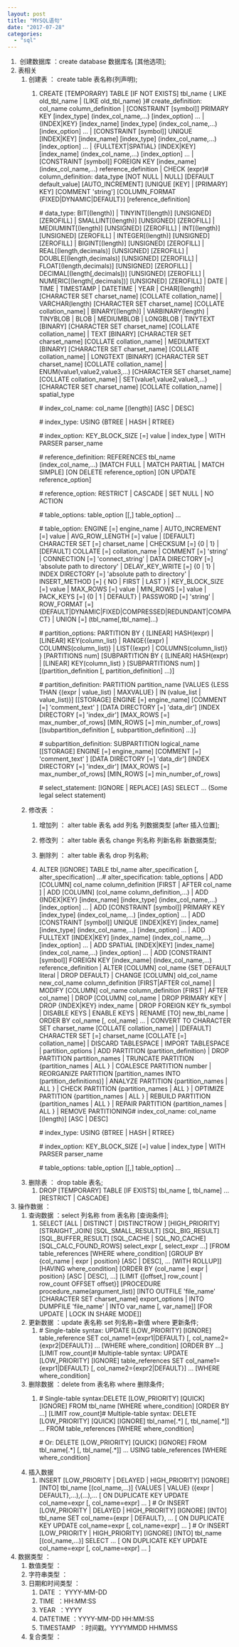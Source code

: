 ```yaml
---
layout: post
title: "MYSQL语句"
date: "2017-07-28"
categories: 
  - "sql"
---
```


1.  创建数据库 ：create database 数据库名 \[其他选项\];
2. 表相关
    1. 创建表 ： create table 表名称(列声明);
        1. CREATE \[TEMPORARY\] TABLE \[IF NOT EXISTS\] tbl\_name { LIKE old\_tbl\_name | (LIKE old\_tbl\_name) }# create\_definition: col\_name column\_definition | \[CONSTRAINT \[symbol\]\] PRIMARY KEY \[index\_type\] (index\_col\_name,...) \[index\_option\] ... | {INDEX|KEY} \[index\_name\] \[index\_type\] (index\_col\_name,...) \[index\_option\] ... | \[CONSTRAINT \[symbol\]\] UNIQUE \[INDEX|KEY\] \[index\_name\] \[index\_type\] (index\_col\_name,...) \[index\_option\] ... | {FULLTEXT|SPATIAL} \[INDEX|KEY\] \[index\_name\] (index\_col\_name,...) \[index\_option\] ... | \[CONSTRAINT \[symbol\]\] FOREIGN KEY \[index\_name\] (index\_col\_name,...) reference\_definition | CHECK (expr)# column\_definition: data\_type \[NOT NULL | NULL\] \[DEFAULT default\_value\] \[AUTO\_INCREMENT\] \[UNIQUE \[KEY\] | \[PRIMARY\] KEY\] \[COMMENT 'string'\] \[COLUMN\_FORMAT {FIXED|DYNAMIC|DEFAULT}\] \[reference\_definition\]
            
            \# data\_type: BIT\[(length)\] | TINYINT\[(length)\] \[UNSIGNED\] \[ZEROFILL\] | SMALLINT\[(length)\] \[UNSIGNED\] \[ZEROFILL\] | MEDIUMINT\[(length)\] \[UNSIGNED\] \[ZEROFILL\] | INT\[(length)\] \[UNSIGNED\] \[ZEROFILL\] | INTEGER\[(length)\] \[UNSIGNED\] \[ZEROFILL\] | BIGINT\[(length)\] \[UNSIGNED\] \[ZEROFILL\] | REAL\[(length,decimals)\] \[UNSIGNED\] \[ZEROFILL\] | DOUBLE\[(length,decimals)\] \[UNSIGNED\] \[ZEROFILL\] | FLOAT\[(length,decimals)\] \[UNSIGNED\] \[ZEROFILL\] | DECIMAL\[(length\[,decimals\])\] \[UNSIGNED\] \[ZEROFILL\] | NUMERIC\[(length\[,decimals\])\] \[UNSIGNED\] \[ZEROFILL\] | DATE | TIME | TIMESTAMP | DATETIME | YEAR | CHAR\[(length)\] \[CHARACTER SET charset\_name\] \[COLLATE collation\_name\] | VARCHAR(length) \[CHARACTER SET charset\_name\] \[COLLATE collation\_name\] | BINARY\[(length)\] | VARBINARY(length) | TINYBLOB | BLOB | MEDIUMBLOB | LONGBLOB | TINYTEXT \[BINARY\] \[CHARACTER SET charset\_name\] \[COLLATE collation\_name\] | TEXT \[BINARY\] \[CHARACTER SET charset\_name\] \[COLLATE collation\_name\] | MEDIUMTEXT \[BINARY\] \[CHARACTER SET charset\_name\] \[COLLATE collation\_name\] | LONGTEXT \[BINARY\] \[CHARACTER SET charset\_name\] \[COLLATE collation\_name\] | ENUM(value1,value2,value3,...) \[CHARACTER SET charset\_name\] \[COLLATE collation\_name\] | SET(value1,value2,value3,...) \[CHARACTER SET charset\_name\] \[COLLATE collation\_name\] | spatial\_type
            
            \# index\_col\_name: col\_name \[(length)\] \[ASC | DESC\]
            
            \# index\_type: USING {BTREE | HASH | RTREE}
            
            \# index\_option: KEY\_BLOCK\_SIZE \[=\] value | index\_type | WITH PARSER parser\_name
            
            \# reference\_definition: REFERENCES tbl\_name (index\_col\_name,...) \[MATCH FULL | MATCH PARTIAL | MATCH SIMPLE\] \[ON DELETE reference\_option\] \[ON UPDATE reference\_option\]
            
            \# reference\_option: RESTRICT | CASCADE | SET NULL | NO ACTION
            
            \# table\_options: table\_option \[\[,\] table\_option\] ...
            
            \# table\_option: ENGINE \[=\] engine\_name | AUTO\_INCREMENT \[=\] value | AVG\_ROW\_LENGTH \[=\] value | \[DEFAULT\] CHARACTER SET \[=\] charset\_name | CHECKSUM \[=\] {0 | 1} | \[DEFAULT\] COLLATE \[=\] collation\_name | COMMENT \[=\] 'string' | CONNECTION \[=\] 'connect\_string' | DATA DIRECTORY \[=\] 'absolute path to directory' | DELAY\_KEY\_WRITE \[=\] {0 | 1} | INDEX DIRECTORY \[=\] 'absolute path to directory' | INSERT\_METHOD \[=\] { NO | FIRST | LAST } | KEY\_BLOCK\_SIZE \[=\] value | MAX\_ROWS \[=\] value | MIN\_ROWS \[=\] value | PACK\_KEYS \[=\] {0 | 1 | DEFAULT} | PASSWORD \[=\] 'string' | ROW\_FORMAT \[=\] {DEFAULT|DYNAMIC|FIXED|COMPRESSED|REDUNDANT|COMPACT} | UNION \[=\] (tbl\_name\[,tbl\_name\]...)
            
            \# partition\_options: PARTITION BY { \[LINEAR\] HASH(expr) | \[LINEAR\] KEY(column\_list) | RANGE{(expr) | COLUMNS(column\_list)} | LIST{(expr) | COLUMNS(column\_list)} } \[PARTITIONS num\] \[SUBPARTITION BY { \[LINEAR\] HASH(expr) | \[LINEAR\] KEY(column\_list) } \[SUBPARTITIONS num\] \] \[(partition\_definition \[, partition\_definition\] ...)\]
            
            \# partition\_definition: PARTITION partition\_name \[VALUES {LESS THAN {(expr | value\_list) | MAXVALUE} | IN (value\_list | value\_list)}\] \[\[STORAGE\] ENGINE \[=\] engine\_name\] \[COMMENT \[=\] 'comment\_text' \] \[DATA DIRECTORY \[=\] 'data\_dir'\] \[INDEX DIRECTORY \[=\] 'index\_dir'\] \[MAX\_ROWS \[=\] max\_number\_of\_rows\] \[MIN\_ROWS \[=\] min\_number\_of\_rows\] \[(subpartition\_definition \[, subpartition\_definition\] ...)\]
            
            \# subpartition\_definition: SUBPARTITION logical\_name \[\[STORAGE\] ENGINE \[=\] engine\_name\] \[COMMENT \[=\] 'comment\_text' \] \[DATA DIRECTORY \[=\] 'data\_dir'\] \[INDEX DIRECTORY \[=\] 'index\_dir'\] \[MAX\_ROWS \[=\] max\_number\_of\_rows\] \[MIN\_ROWS \[=\] min\_number\_of\_rows\]
            
            \# select\_statement: \[IGNORE | REPLACE\] \[AS\] SELECT ... (Some legal select statement)
    2. 修改表 ：
        1. 增加列 ： alter table 表名 add 列名 列数据类型 \[after 插入位置\];
        2. 修改列 ： alter table 表名 change 列名称 列新名称 新数据类型;
        3. 删除列 ： alter table 表名 drop 列名称;
        4. ALTER \[IGNORE\] TABLE tbl\_name alter\_specification \[, alter\_specification\] ...# alter\_specification: table\_options | ADD \[COLUMN\] col\_name column\_definition \[FIRST | AFTER col\_name \] | ADD \[COLUMN\] (col\_name column\_definition,...) | ADD {INDEX|KEY} \[index\_name\] \[index\_type\] (index\_col\_name,...) \[index\_option\] ... | ADD \[CONSTRAINT \[symbol\]\] PRIMARY KEY \[index\_type\] (index\_col\_name,...) \[index\_option\] ... | ADD \[CONSTRAINT \[symbol\]\] UNIQUE \[INDEX|KEY\] \[index\_name\] \[index\_type\] (index\_col\_name,...) \[index\_option\] ... | ADD FULLTEXT \[INDEX|KEY\] \[index\_name\] (index\_col\_name,...) \[index\_option\] ... | ADD SPATIAL \[INDEX|KEY\] \[index\_name\] (index\_col\_name,...) \[index\_option\] ... | ADD \[CONSTRAINT \[symbol\]\] FOREIGN KEY \[index\_name\] (index\_col\_name,...) reference\_definition | ALTER \[COLUMN\] col\_name {SET DEFAULT literal | DROP DEFAULT} | CHANGE \[COLUMN\] old\_col\_name new\_col\_name column\_definition \[FIRST|AFTER col\_name\] | MODIFY \[COLUMN\] col\_name column\_definition \[FIRST | AFTER col\_name\] | DROP \[COLUMN\] col\_name | DROP PRIMARY KEY | DROP {INDEX|KEY} index\_name | DROP FOREIGN KEY fk\_symbol | DISABLE KEYS | ENABLE KEYS | RENAME \[TO\] new\_tbl\_name | ORDER BY col\_name \[, col\_name\] ... | CONVERT TO CHARACTER SET charset\_name \[COLLATE collation\_name\] | \[DEFAULT\] CHARACTER SET \[=\] charset\_name \[COLLATE \[=\] collation\_name\] | DISCARD TABLESPACE | IMPORT TABLESPACE | partition\_options | ADD PARTITION (partition\_definition) | DROP PARTITION partition\_names | TRUNCATE PARTITION {partition\_names | ALL } | COALESCE PARTITION number | REORGANIZE PARTITION \[partition\_names INTO (partition\_definitions)\] | ANALYZE PARTITION {partition\_names | ALL } | CHECK PARTITION {partition\_names | ALL } | OPTIMIZE PARTITION {partition\_names | ALL } | REBUILD PARTITION {partition\_names | ALL } | REPAIR PARTITION {partition\_names | ALL } | REMOVE PARTITIONING# index\_col\_name: col\_name \[(length)\] \[ASC | DESC\]
            
            \# index\_type: USING {BTREE | HASH | RTREE}
            
            \# index\_option: KEY\_BLOCK\_SIZE \[=\] value | index\_type | WITH PARSER parser\_name
            
            \# table\_options: table\_option \[\[,\] table\_option\] ...
    3. 删除表 ： drop table 表名;
        1. DROP \[TEMPORARY\] TABLE \[IF EXISTS\] tbl\_name \[, tbl\_name\] ... \[RESTRICT | CASCADE\]
3. 操作数据 ：
    1. 查询数据 ：select 列名称 from 表名称 \[查询条件\];
        1. SELECT \[ALL | DISTINCT | DISTINCTROW \] \[HIGH\_PRIORITY\] \[STRAIGHT\_JOIN\] \[SQL\_SMALL\_RESULT\] \[SQL\_BIG\_RESULT\] \[SQL\_BUFFER\_RESULT\] \[SQL\_CACHE | SQL\_NO\_CACHE\] \[SQL\_CALC\_FOUND\_ROWS\] select\_expr \[, select\_expr ...\] \[FROM table\_references \[WHERE where\_condition\] \[GROUP BY {col\_name | expr | position} \[ASC | DESC\], ... \[WITH ROLLUP\]\] \[HAVING where\_condition\] \[ORDER BY {col\_name | expr | position} \[ASC | DESC\], ...\] \[LIMIT {\[offset,\] row\_count | row\_count OFFSET offset}\] \[PROCEDURE procedure\_name(argument\_list)\] \[INTO OUTFILE 'file\_name' \[CHARACTER SET charset\_name\] export\_options | INTO DUMPFILE 'file\_name' | INTO var\_name \[, var\_name\]\] \[FOR UPDATE | LOCK IN SHARE MODE\]\]
    2. 更新数据 ：update 表名称 set 列名称=新值 where 更新条件;
        1. \# Single-table syntax: UPDATE \[LOW\_PRIORITY\] \[IGNORE\] table\_reference SET col\_name1={expr1|DEFAULT} \[, col\_name2={expr2|DEFAULT}\] ... \[WHERE where\_condition\] \[ORDER BY ...\] \[LIMIT row\_count\]# Multiple-table syntax: UPDATE \[LOW\_PRIORITY\] \[IGNORE\] table\_references SET col\_name1={expr1|DEFAULT} \[, col\_name2={expr2|DEFAULT}\] ... \[WHERE where\_condition\]
    3. 删除数据 ：delete from 表名称 where 删除条件;
        1. \# Single-table syntax:DELETE \[LOW\_PRIORITY\] \[QUICK\] \[IGNORE\] FROM tbl\_name \[WHERE where\_condition\] \[ORDER BY ...\] \[LIMIT row\_count\]# Multiple-table syntax: DELETE \[LOW\_PRIORITY\] \[QUICK\] \[IGNORE\] tbl\_name\[.\*\] \[, tbl\_name\[.\*\]\] ... FROM table\_references \[WHERE where\_condition\]
            
            \# Or: DELETE \[LOW\_PRIORITY\] \[QUICK\] \[IGNORE\] FROM tbl\_name\[.\*\] \[, tbl\_name\[.\*\]\] ... USING table\_references \[WHERE where\_condition\]
    4. 插入数据
        1. INSERT \[LOW\_PRIORITY | DELAYED | HIGH\_PRIORITY\] \[IGNORE\] \[INTO\] tbl\_name \[(col\_name,...)\] {VALUES | VALUE} ({expr | DEFAULT},...),(...),... \[ ON DUPLICATE KEY UPDATE col\_name=expr \[, col\_name=expr\] ... \] # Or INSERT \[LOW\_PRIORITY | DELAYED | HIGH\_PRIORITY\] \[IGNORE\] \[INTO\] tbl\_name SET col\_name={expr | DEFAULT}, ... \[ ON DUPLICATE KEY UPDATE col\_name=expr \[, col\_name=expr\] ... \] # Or INSERT \[LOW\_PRIORITY | HIGH\_PRIORITY\] \[IGNORE\] \[INTO\] tbl\_name \[(col\_name,...)\] SELECT ... \[ ON DUPLICATE KEY UPDATE col\_name=expr \[, col\_name=expr\] ... \]
4. 数据类型 ：
    1. 数值类型 ：
    2. 字符串类型 ：
    3. 日期和时间类型 ：
        1. DATE ： YYYY-MM-DD
        2. TIME  ：HH:MM:SS
        3. YEAR  ：YYYY
        4. DATETIME ：YYYY-MM-DD HH:MM:SS
        5. TIMESTAMP  ：时间戳。YYYYMMDD HHMMSS
    4. 复合类型 ：
